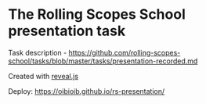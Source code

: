 # The Rolling Scopes School presentation task

Task description - https://github.com/rolling-scopes-school/tasks/blob/master/tasks/presentation-recorded.md

Created with [reveal.js](https://revealjs.com/) 

Deploy: https://oibioib.github.io/rs-presentation/